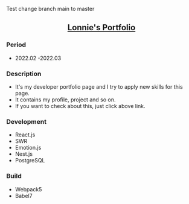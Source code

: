 
Test change branch main to master

<h2 align="center">
  
  <a href="" target="_blank">Lonnie's Portfolio</a>
</h2>
<div align="center">
<!--   <img alt="Demo" src="" /> -->
</div>
<h3> Period </h3>
<ul>
  <li>2022.02 -2022.03</li>
</ul>
<h3> Description </h3>
<ul>
  <li>It's my developer portfolio page and I try to apply new skills for this page.</li>
  <li>It contains my profile, project and so on.</li>
  <li>If you want to check about this, just click above link.</li>
</ul>
  
<h3> Development </h3>

<ul>
  <li>React.js</li>
  <li>SWR</li>
  <li>Emotion.js</li>
  <li>Nest.js</li>
  <li>PostgreSQL</li>
</ul>

<h3> Build </h3>
<ul>
  <li>Webpack5</li>
  <li>Babel7</li>
</ul>
